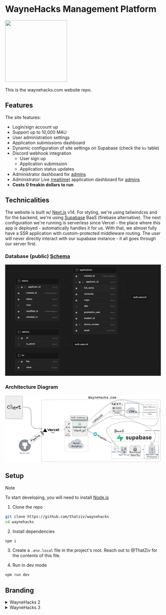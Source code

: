 # WayneHacks Management Platform

<img width=200 height=200 src="https://www.waynehacks.com/favicon.png"/>

This is the waynehacks.com website repo.

## Features

The site features:

- Login/sign account up
- Support up to 10,000 MAU
- User administration settings
- Application submissions dashboard
- Dynamic configuration of site settings on Supabase (check the `kv` table)
- Discord webhook integration
  - User sign up
  - Application submission
  - Application status updates
- Administrator dashboard for [admins](https://waynehacks.com/admin)
- Administrator Live [(realtime)](https://supabase.com/docs/guides/realtime) application dashboard for [admins](https://waynehacks.com/admin/applications)
- **Costs 0 freakin dollars to run**

## Technicalities

The website is built w/ [Next.js](https://nextjs.org) v14. For styling, we're using tailwindcss and for the backend, we're using [Supabase](https://supabase.com) BaaS (firebase alternative). The next configuration we're running is serverless since Vercel - the place where this app is deployed - automatically handles it for us. With that, we almost fully have a SSR application with custom-protected middleware routing. The user will never directly interact with our supabase instance - it all goes through our server first.

### Database (public) [Schema](/supabase/migrations/20231122005059_remote_commit.sql)

![public-schema](/.github/img/public-schema.png)

### Architecture Diagram

![diagram](/.github/img/diagram.png)

## Setup

> [!NOTE]
> To start developing, you will need to install [Node.js](https://nodejs.org)

1. Clone the repo

```sh
git clone https://github.com/thatziv/waynehacks
cd waynehacks
```

2. Install dependencies

```sh
npm i
```

3. Create a `.env.local` file in the project's root. Reach out to @ThatZiv for the contents of this file.

4. Run in dev mode

```sh
npm run dev
```

## Branding

<details>
<summary>WayneHacks 2</summary>

### Colors

- ![#FACC15](https://placehold.co/15x15/FACC15/FACC15.png) `#FACC15` - Gold
- ![#14532d](https://placehold.co/15x15/14532d/14532d.png) `#14532d` - Dark Green
- ![#000000](https://placehold.co/15x15/000000/000000.png) `#000000` - Black
- ![#FFFFFF](https://placehold.co/15x15/FFFFFF/FFFFFF.png) `#FFFFFF` - White

### Fonts

- [Blinker](https://fonts.google.com/specimen/Blinker) - Primary Font
- [Open Sans](https://fonts.google.com/specimen/Open+Sans) - Body Font

### Graphics

- ![WayneHacks Logo](public/whacks2-trans.png)
  Primary Transparent Logo (PNG)
- ![WayneHacks Logo](public/android-chrome-512x512.png) Logo with background
- ![Banner](https://i.imgur.com/l4TRXB4.png) Banner with background

</details>

<details>
<summary>WayneHacks 3</summary>

### Colors

- ![#df0046](https://placehold.co/15x15/df0046/df0046.png) `#df0046` - Rose
- ![#e5888c](https://placehold.co/15x15/e5888c/e5888c.png) `#e5888c` - Light[er] rose (accent)
- ![#edf4ed](https://placehold.co/15x15/edf4ed/edf4ed.png) `#edf4ed` - Light[er] green
- ![#353535](https://placehold.co/15x15/353535/353535.png) `#353535` - Gray
- ![#FFFFFF](https://placehold.co/15x15/FFFFFF/FFFFFF.png) `#FFFFFF` - White

### Fonts

- [Stratum](https://fonts.adobe.com/fonts/stratum) - Primary Font
- [Blinker](https://fonts.google.com/specimen/Blinker) - Secondary Font

## Graphics

- ![WayneHacks Logo](public/whacks3_trans.png)
  Primary Transparent Logo (PNG)
- ![Banner](https://i.imgur.com/raO795F.png) Banner with background
- ![Banner-transparent](https://i.imgur.com/ya6yuCM.png) Transparent banner

## Setup (Backend)

1. Follow the instructions for [self-hosting](https://supabase.com/docs/guides/self-hosting/docker) Supabase to setup the local dev environment.

2. Follow the migration [guide](https://supabase.com/docs/guides/cli/local-development).

3. Create a `.env` file in the project's root. Reach out to @ThatZiv for the contents of this file.

4. Run the following command to start the backend server:

```sh
npx supabase start
```

## Contributing

If you'd like to contribute, please fork the repository and use a feature branch. Pull requests are welcome.

---
